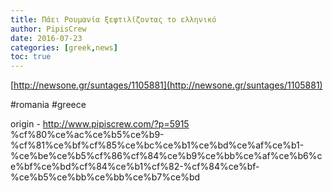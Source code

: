```yaml
---
title: Πάει Ρουμανία ξεφτιλίζοντας το ελληνικό
author: PipisCrew
date: 2016-07-23
categories: [greek,news]
toc: true
---
```


[http://newsone.gr/suntages/1105881](http://newsone.gr/suntages/1105881)

#romania #greece

origin - http://www.pipiscrew.com/?p=5915 %cf%80%ce%ac%ce%b5%ce%b9-%cf%81%ce%bf%cf%85%ce%bc%ce%b1%ce%bd%ce%af%ce%b1-%ce%be%ce%b5%cf%86%cf%84%ce%b9%ce%bb%ce%af%ce%b6%ce%bf%ce%bd%cf%84%ce%b1%cf%82-%cf%84%ce%bf-%ce%b5%ce%bb%ce%bb%ce%b7%ce%bd